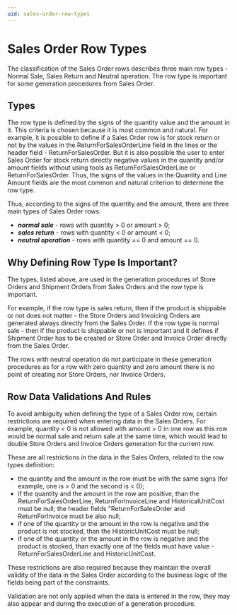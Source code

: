 ```yaml
---
uid: sales-order-row-types
---
```


# Sales Order Row Types

The classification of the Sales Order rows describes three main row types - Normal Sale, Sales Return and Neutral operation. The row type is important for some generation procedures from Sales Order.

## Types

The row type is defined by the signs of the quantity value and the amount in it. This criteria is chosen because it is most common and natural. For example, it is possible to define if a Sales Order row is for stock return or not by the values in the ReturnForSalesOrderLine field in the lines or the header field - ReturnForSalesOrder. But it is also possible the user to enter Sales Order for stock return directly negative values in the quantity and/or amount fields without using tools as ReturnForSalesOrderLine or ReturnForSalesOrder. Thus, the signs of the values in the Quantity and Line Amount fields are the most common and natural criterion to determine the row type.

Thus, according to the signs of the quantity and the amount, there are three main types of Sales Order rows:

- ***normal sale*** - rows with quantity > 0 or amount > 0;
- ***sales return*** - rows with quantity < 0 or amount < 0;
- ***neutral operation*** - rows with quantity == 0 and amount == 0.

## Why Defining Row Type Is Important?

The types, listed above, are used in the generation procedures of Store Orders and Shipment Orders from Sales Orders and the row type is important.

For example, if the row type is sales return, then if the product is shippable or not does not matter - the Store Orders and Invoicing Orders are generated always directly from the Sales Order. If the row type is normal sale - then if the product is shippable or not is important and it defines if Shipment Order has to be created or Store Order and Invoice Order directly from the Sales Order.

The rows with neutral operation do not participate in these generation procedures as for a row with zero quantity and zero amount there is no point of creating nor Store Orders, nor Invoice Orders.

## Row Data Validations And Rules

To avoid ambiguity when defining the type of a Sales Order row, certain restrictions are required when entering data in the Sales Orders. For example, quantity < 0 is not allowed with amount > 0 in one row as this row would be normal sale and return sale at the same time, which would lead to double Store Orders and Invoice Orders generation for the current row.

These are all restrictions in the data in the Sales Orders, related to the row types definition:

- the quantity and the amount in the row must be with the same signs (for example, one is > 0 and the second is < 0);
- if the quantity and the amount in the row are positive, than the ReturnForSalesOrderLine, ReturnForInvoiceLine and HistoricalUnitCost must be null; the header fields "ReturnForSalesOrder and ReturnForInvoice must be also null;
- if one of the quantity or the amount in the row is negative and the product is not stocked, than the HistoricUnitCost must be null;
- if one of the quantity or the amount in the row is negative and the product is stocked, than exactly one of the fields must have value - ReturnForSalesOrderLine and HistoricUnitCost.

These restrictions are also required because they maintain the overall validity of the data in the Sales Order according to the business logic of the fields being part of the constraints.

Validation are not only applied when the data is entered in the row, they may also appear and during the execution of a generation procedure.
